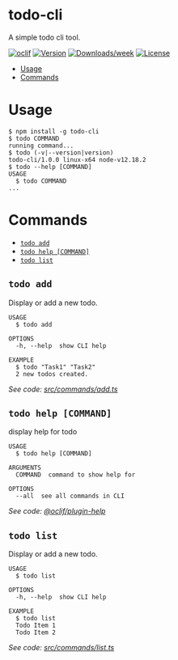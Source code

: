 todo-cli
========

A simple todo cli tool.

[![oclif](https://img.shields.io/badge/cli-oclif-brightgreen.svg)](https://oclif.io)
[![Version](https://img.shields.io/npm/v/todo-cli.svg)](https://npmjs.org/package/todo-cli)
[![Downloads/week](https://img.shields.io/npm/dw/todo-cli.svg)](https://npmjs.org/package/todo-cli)
[![License](https://img.shields.io/npm/l/todo-cli.svg)](https://github.com/kellyjandrews/todo-cli/blob/master/package.json)

<!-- toc -->
* [Usage](#usage)
* [Commands](#commands)
<!-- tocstop -->
# Usage
<!-- usage -->
```sh-session
$ npm install -g todo-cli
$ todo COMMAND
running command...
$ todo (-v|--version|version)
todo-cli/1.0.0 linux-x64 node-v12.18.2
$ todo --help [COMMAND]
USAGE
  $ todo COMMAND
...
```
<!-- usagestop -->
# Commands
<!-- commands -->
* [`todo add`](#todo-add)
* [`todo help [COMMAND]`](#todo-help-command)
* [`todo list`](#todo-list)

## `todo add`

Display or add a new todo.

```
USAGE
  $ todo add

OPTIONS
  -h, --help  show CLI help

EXAMPLE
  $ todo "Task1" "Task2"
  2 new todos created.
```

_See code: [src/commands/add.ts](https://github.com/kellyjandrews/todo-cli/blob/v1.0.0/src/commands/add.ts)_

## `todo help [COMMAND]`

display help for todo

```
USAGE
  $ todo help [COMMAND]

ARGUMENTS
  COMMAND  command to show help for

OPTIONS
  --all  see all commands in CLI
```

_See code: [@oclif/plugin-help](https://github.com/oclif/plugin-help/blob/v3.2.2/src/commands/help.ts)_

## `todo list`

Display or add a new todo.

```
USAGE
  $ todo list

OPTIONS
  -h, --help  show CLI help

EXAMPLE
  $ todo list
  Todo Item 1
  Todo Item 2
```

_See code: [src/commands/list.ts](https://github.com/kellyjandrews/todo-cli/blob/v1.0.0/src/commands/list.ts)_
<!-- commandsstop -->
